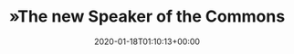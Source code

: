 ---
retweeted: false
source: <a href="http://www.samruston.co.uk" rel="nofollow">Flamingo for Android</a>
entities:
  hashtags: []
  symbols: []
  user_mentions: []
  urls:
  - url: https://t.co/nL2XzLLnCt
    expanded_url: https://www.theguardian.com/politics/2020/jan/17/boris-johnson-saves-face-over-failed-bid-for-big-ben-brexit-chime?CMP=Share_AndroidApp_Tweet
    display_url: theguardian.com/politics/2020/…
    indices:
    - '118'
    - '141'
display_text_range:
- '0'
- '141'
favorite_count: '0'
id_str: '1218339777092767744'
truncated: false
retweet_count: '0'
id: '1218339777092767744'
possibly_sensitive: false
created_at: Sat Jan 18 01:10:13 +0000 2020
favorited: false
full_text: "»The new Speaker of the Commons, Lindsay Hoyle, who chairs the commission,
  said, “you’re looking at £50,000 a bong”«"
lang: en
quote_url: https://www.theguardian.com/politics/2020/jan/17/boris-johnson-saves-face-over-failed-bid-for-big-ben-brexit-chime?CMP=Share_AndroidApp_Tweet
tags:
- pesos:twitter
date: '2020-01-18T01:10:13+00:00'
src: https://twitter.com/bascht/status/1218339777092767744
original_url: https://twitter.com/bascht/status/1218339777092767744
type: twitter_tweet
text: "»The new Speaker of the Commons, Lindsay Hoyle, who chairs the commission,
  said, “you’re looking at £50,000 a bong”«"
title: "»The new Speaker of the Commons"

---